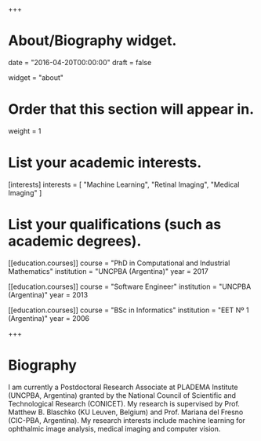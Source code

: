 +++
# About/Biography widget.

date = "2016-04-20T00:00:00"
draft = false

widget = "about"

# Order that this section will appear in.
weight = 1

# List your academic interests.
[interests]
  interests = [
    "Machine Learning",
    "Retinal Imaging",
    "Medical Imaging"
  ]

# List your qualifications (such as academic degrees).
[[education.courses]]
  course = "PhD in Computational and Industrial Mathematics"
  institution = "UNCPBA (Argentina)"
  year = 2017

[[education.courses]]
  course = "Software Engineer"
  institution = "UNCPBA (Argentina)"
  year = 2013

[[education.courses]]
  course = "BSc in Informatics"
  institution = "EET Nº 1 (Argentina)"
  year = 2006

+++

# Biography

I am currently a Postdoctoral Research Associate at PLADEMA Institute (UNCPBA, Argentina) granted by the National Council of Scientific and Technological Research (CONICET). My research is supervised by Prof. Matthew B. Blaschko (KU Leuven, Belgium) and Prof. Mariana del Fresno (CIC-PBA, Argentina). My research interests include machine learning for ophthalmic image analysis, medical imaging and computer vision.
